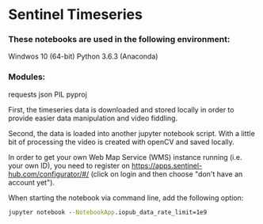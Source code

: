# Sentinel Timeseries

### These notebooks are used in the following environment:
Windwos 10 (64-bit)
Python 3.6.3 (Anaconda)

### Modules:
requests
json
PIL
pyproj

First, the timeseries data is downloaded and stored locally in order to provide easier data manipulation and video fiddling.

Second, the data is loaded into another jupyter notebook script. With a little bit of processing the video is created with openCV and saved locally.

In order to get your own Web Map Service (WMS) instance running (i.e. your own ID), you need to register on https://apps.sentinel-hub.com/configurator/#/ (click on login and then choose "don't have an account yet").

When starting the notebook via command line, add the following option:
```cmd
jupyter notebook --NotebookApp.iopub_data_rate_limit=1e9
```
